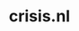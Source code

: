 ---
layout: post
title:  "crisis.nl"
internal_url:  "/dutchgov/crisis.nl.html"
categories: dutchgov
---